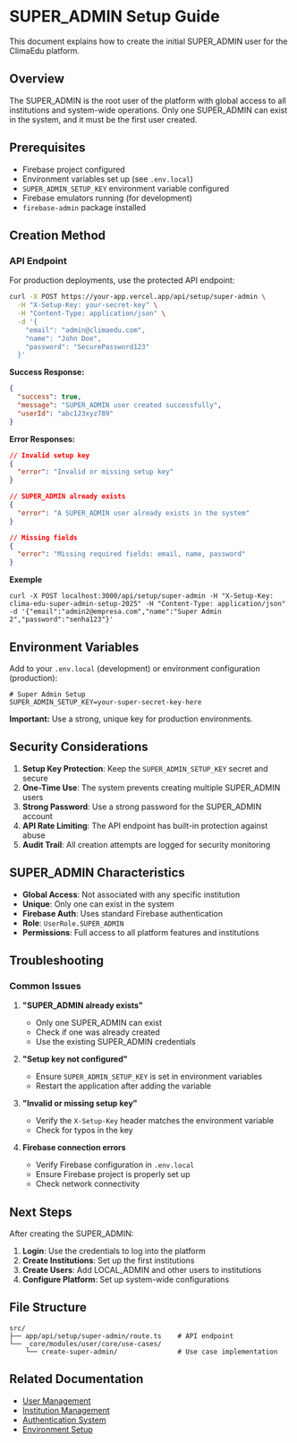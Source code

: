 # SUPER_ADMIN Setup Guide

This document explains how to create the initial SUPER_ADMIN user for the ClimaEdu platform.

## Overview

The SUPER_ADMIN is the root user of the platform with global access to all institutions and system-wide operations. Only one SUPER_ADMIN can exist in the system, and it must be the first user created.

## Prerequisites

- Firebase project configured
- Environment variables set up (see `.env.local`)
- `SUPER_ADMIN_SETUP_KEY` environment variable configured
- Firebase emulators running (for development)
- `firebase-admin` package installed

## Creation Method

### API Endpoint

For production deployments, use the protected API endpoint:

```bash
curl -X POST https://your-app.vercel.app/api/setup/super-admin \
  -H "X-Setup-Key: your-secret-key" \
  -H "Content-Type: application/json" \
  -d '{
    "email": "admin@climaedu.com",
    "name": "John Doe",
    "password": "SecurePassword123"
  }'
```

**Success Response:**
```json
{
  "success": true,
  "message": "SUPER_ADMIN user created successfully",
  "userId": "abc123xyz789"
}
```

**Error Responses:**
```json
// Invalid setup key
{
  "error": "Invalid or missing setup key"
}

// SUPER_ADMIN already exists
{
  "error": "A SUPER_ADMIN user already exists in the system"
}

// Missing fields
{
  "error": "Missing required fields: email, name, password"
}
```

**Exemple**
```
curl -X POST localhost:3000/api/setup/super-admin -H "X-Setup-Key: clima-edu-super-admin-setup-2025" -H "Content-Type: application/json" -d '{"email":"admin2@empresa.com","name":"Super Admin 2","password":"senha123"}'
```

## Environment Variables

Add to your `.env.local` (development) or environment configuration (production):

```env
# Super Admin Setup
SUPER_ADMIN_SETUP_KEY=your-super-secret-key-here
```

**Important:** Use a strong, unique key for production environments.

## Security Considerations

1. **Setup Key Protection**: Keep the `SUPER_ADMIN_SETUP_KEY` secret and secure
2. **One-Time Use**: The system prevents creating multiple SUPER_ADMIN users
3. **Strong Password**: Use a strong password for the SUPER_ADMIN account
4. **API Rate Limiting**: The API endpoint has built-in protection against abuse
5. **Audit Trail**: All creation attempts are logged for security monitoring

## SUPER_ADMIN Characteristics

- **Global Access**: Not associated with any specific institution
- **Unique**: Only one can exist in the system
- **Firebase Auth**: Uses standard Firebase authentication
- **Role**: `UserRole.SUPER_ADMIN`
- **Permissions**: Full access to all platform features and institutions

## Troubleshooting

### Common Issues

1. **"SUPER_ADMIN already exists"**
   - Only one SUPER_ADMIN can exist
   - Check if one was already created
   - Use the existing SUPER_ADMIN credentials

2. **"Setup key not configured"**
   - Ensure `SUPER_ADMIN_SETUP_KEY` is set in environment variables
   - Restart the application after adding the variable

3. **"Invalid or missing setup key"**
   - Verify the `X-Setup-Key` header matches the environment variable
   - Check for typos in the key

4. **Firebase connection errors**
   - Verify Firebase configuration in `.env.local`
   - Ensure Firebase project is properly set up
   - Check network connectivity

## Next Steps

After creating the SUPER_ADMIN:

1. **Login**: Use the credentials to log into the platform
2. **Create Institutions**: Set up the first institutions
3. **Create Users**: Add LOCAL_ADMIN and other users to institutions
4. **Configure Platform**: Set up system-wide configurations

## File Structure

```
src/
├── app/api/setup/super-admin/route.ts    # API endpoint
└── _core/modules/user/core/use-cases/
    └── create-super-admin/               # Use case implementation
```

## Related Documentation

- [User Management](./user.md)
- [Institution Management](./institution.md)
- [Authentication System](./auth.md)
- [Environment Setup](../README.md)
